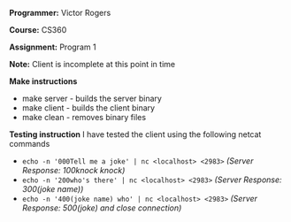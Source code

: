 **Programmer:** Victor Rogers

**Course:** CS360

**Assignment:** Program 1

**Note:** Client is incomplete at this point in time

**Make instructions**
* make server - builds the server binary
* make client - builds the client binary
* make clean - removes binary files

**Testing instruction**
I have tested the client using the following netcat commands
* `echo -n '000Tell me a joke' | nc <localhost> <2983>` _(Server Response: 100knock knock)_
* `echo -n '200who's there' | nc <localhost> <2983>` _(Server Response: 300(joke name))_
* `echo -n '400(joke name) who' | nc <localhost> <2983>` _(Server Response: 500(joke) and close connection)_

